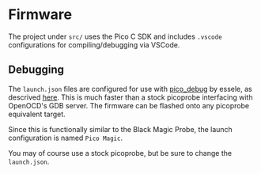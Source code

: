 # Firmware

The project under `src/` uses the Pico C SDK and includes `.vscode` configurations for compiling/debugging via VSCode. 

## Debugging

The `launch.json` files are configured for use with [pico_debug](https://github.com/essele/pico_debug) by essele, as descrived [here](https://forums.raspberrypi.com/viewtopic.php?t=337284). This is much faster than a stock picoprobe interfacing with OpenOCD's GDB server. The firmware can be flashed onto any picoprobe equivalent target.

Since this is functionally similar to the Black Magic Probe, the launch configuration is named `Pico Magic`.

You may of course use a stock picoprobe, but be sure to change the `launch.json`.
